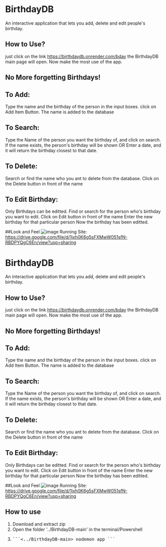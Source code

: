 # BirthdayDB

An interactive application that lets you add, delete and edit people's birthday. 

## How to Use?
just click on the link https://birthdaydb.onrender.com/bday the BirthdayDB main page will open. Now make the most use of the app. 

## No More forgetting Birthdays!

## To Add:
Type the name and the birthday of the person in the input boxes.
click on Add Item Button. 
The name is added to the database

## To Search:
Type the Name of the person you want the birthday of, and click on search.
If the name exists, the person's birthday will be shown
OR
Enter a date, and it will return the birthday closest to that date. 

## To Delete:
Search or find the name who you ant to delete from the database.
Click on the Delete button in front of the name

## To Edit Birthday:
Only Birthdays can be editted. 
Find or search for the person who's birthday you want to edit.
Click on Edit button in front of the name
Enter the new birthday for that particular person
Now the birthday has been editted. 

##Look and Feel
![image](https://github.com/user-attachments/assets/f47fa4c7-3cbd-4c6c-afd3-fd70b232fa17)
Running Site: https://drive.google.com/file/d/1jxh0K6g5sFXMwW051sfN-RBDPYQgC6En/view?usp=sharing


# BirthdayDB

An interactive application that lets you add, delete and edit people's birthday. 

## How to Use?
just click on the link https://birthdaydb.onrender.com/bday the BirthdayDB main page will open. Now make the most use of the app. 

## No More forgetting Birthdays!

## To Add:
Type the name and the birthday of the person in the input boxes.
click on Add Item Button. 
The name is added to the database

## To Search:
Type the Name of the person you want the birthday of, and click on search.
If the name exists, the person's birthday will be shown
OR
Enter a date, and it will return the birthday closest to that date. 

## To Delete:
Search or find the name who you ant to delete from the database.
Click on the Delete button in front of the name

## To Edit Birthday:
Only Birthdays can be editted. 
Find or search for the person who's birthday you want to edit.
Click on Edit button in front of the name
Enter the new birthday for that particular person
Now the birthday has been editted. 

##Look and Feel
![image](https://github.com/user-attachments/assets/f47fa4c7-3cbd-4c6c-afd3-fd70b232fa17)
Running Site: https://drive.google.com/file/d/1jxh0K6g5sFXMwW051sfN-RBDPYQgC6En/view?usp=sharing


## How to use
1. Download and extract zip
2. Open the folder '../BirthdayDB-main' in the terminal/Powershell
3. <pre>```<../BirthdayDB-main> nodemon app ```</pre>

